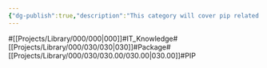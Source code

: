```yaml
---
{"dg-publish":true,"description":"This category will cover pip related items in the following packages","permalink":"/projects/library/000/030/030-00/030-00/","dgPassFrontmatter":true,"noteIcon":"0","created":"2024-03-14T12:40:54.488+09:00","updated":"2024-03-14T14:54:18.419+09:00"}
---
```


#[[Projects/Library/000/000\|000]]#IT_Knowledge#[[Projects/Library/000/030/030\|030]]#Package#[[Projects/Library/000/030/030.00/030.00\|030.00]]#PIP